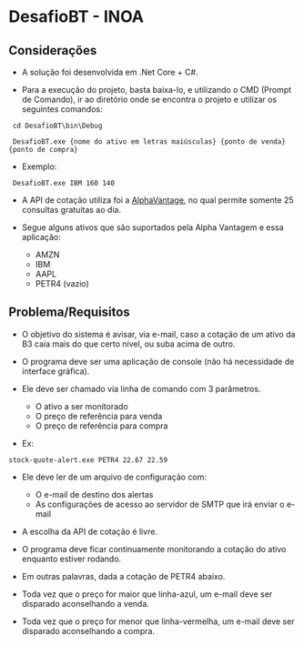 # DesafioBT - INOA 


## Considerações




* A solução foi desenvolvida em .Net Core + C#.


* Para a execução do projeto, basta baixa-lo, e utilizando o CMD (Prompt de Comando), ir ao diretório onde se encontra o projeto e utilizar os seguintes comandos:


 ``` cd DesafioBT\bin\Debug```

 
``` DesafioBT.exe {nome do ativo em letras maiúsculas} {ponto de venda} {ponto de compra}```


* Exemplo: 

``` DesafioBT.exe IBM 160 140```





* A API de cotação utiliza foi a [AlphaVantage](https://www.alphavantage.co/documentation/), no qual permite somente 25 consultas gratuitas ao dia.

  
* Segue alguns ativos que são suportados pela Alpha Vantagem e essa aplicação:
  - AMZN
  - IBM
  - AAPL
  - PETR4 (vazio)




## Problema/Requisitos

* O objetivo do sistema é avisar, via e-mail, caso a cotação de um ativo da B3 caia mais do que certo nível, ou suba acima de outro.



* O programa deve ser uma aplicação de console (não há necessidade de interface gráfica).



* Ele deve ser chamado via linha de comando com 3 parâmetros.
  - O ativo a ser monitorado
  - O preço de referência para venda
  - O preço de referência para compra

   
* Ex:

``` stock-quote-alert.exe PETR4 22.67 22.59 ```



   
* Ele deve ler de um arquivo de configuração com:
  - O e-mail de destino dos alertas
  - As configurações de acesso ao servidor de SMTP que irá enviar o e-mail



* A escolha da API de cotação é livre.

  

* O programa deve ficar continuamente monitorando a cotação do ativo enquanto estiver rodando.

* Em outras palavras, dada a cotação de PETR4 abaixo.


- Toda vez que o preço for maior que linha-azul, um e-mail deve ser disparado aconselhando a venda.

- Toda vez que o preço for menor que linha-vermelha, um e-mail deve ser disparado aconselhando a compra.
